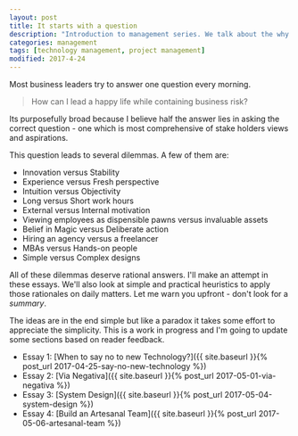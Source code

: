 ```yaml
---
layout: post
title: It starts with a question
description: "Introduction to management series. We talk about the why and about what to expect."
categories: management
tags: [technology management, project management]
modified: 2017-4-24
---
```

Most business leaders try to answer one question every morning.

> How can I lead a happy life while containing business risk?

Its purposefully broad because I believe half the answer lies in asking the correct question - one which is most comprehensive of stake holders views and aspirations.

This question leads to several dilemmas. A few of them are:

- Innovation versus Stability
- Experience versus Fresh perspective
- Intuition versus Objectivity
- Long versus Short work hours
- External versus Internal motivation
- Viewing employees as dispensible pawns versus invaluable assets
- Belief in Magic versus Deliberate action
- Hiring an agency versus a freelancer
- MBAs versus Hands-on people
- Simple versus Complex designs

All of these dilemmas deserve rational answers. I'll make an attempt in these essays. We'll also look at simple and practical heuristics to apply those rationales on daily matters. Let me warn you upfront - don't look for a _summary_.

The ideas are in the end simple but like a paradox it takes some effort to appreciate the simplicity. This is a work in progress and I'm going to update some sections based on reader feedback.

- Essay 1: [When to say no to new Technology?]({{ site.baseurl }}{% post_url 2017-04-25-say-no-new-technology %})
- Essay 2: [Via Negativa]({{ site.baseurl }}{% post_url 2017-05-01-via-negativa %})
- Essay 3: [System Design]({{ site.baseurl }}{% post_url 2017-05-04-system-design %})
- Essay 4: [Build an Artesanal Team]({{ site.baseurl }}{% post_url 2017-05-06-artesanal-team %})
